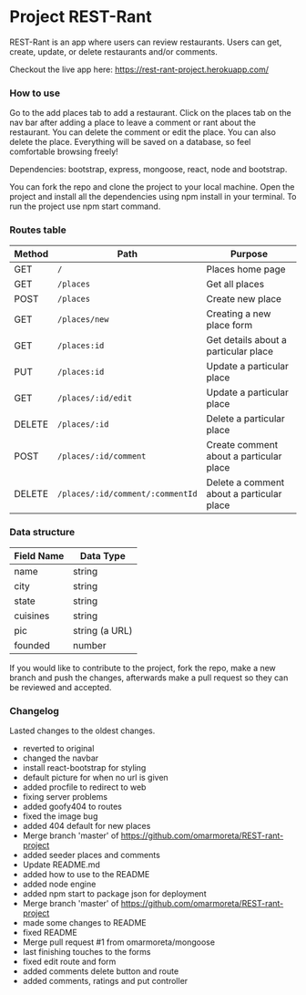 # Project REST-Rant

REST-Rant is an app where users can review restaurants. Users can get, create, update, or delete restaurants and/or comments.

Checkout the live app here: https://rest-rant-project.herokuapp.com/

### How to use

Go to the add places tab to add a restaurant. Click on the places tab on the nav bar after adding a place to leave a comment or rant about the restaurant.
You can delete the comment or edit the place. You can also delete the place. Everything
will be saved on a database, so feel comfortable browsing freely!

Dependencies: bootstrap, express, mongoose, react, node and bootstrap.

You can fork the repo and clone the project to your local machine.
Open the project and install all the dependencies using npm install in your terminal.
To run the project use npm start command.

### Routes table

| Method | Path                             | Purpose                                   |
| ------ | -------------------------------- | ----------------------------------------- |
| GET    | `/`                              | Places home page                          |
| GET    | `/places`                        | Get all places                            |
| POST   | `/places`                        | Create new place                          |
| GET    | `/places/new`                    | Creating a new place form                 |
| GET    | `/places:id`                     | Get details about a particular place      |
| PUT    | `/places:id`                     | Update a particular place                 |
| GET    | `/places/:id/edit`               | Update a particular place                 |
| DELETE | `/places/:id`                    | Delete a particular place                 |
| POST   | `/places/:id/comment`            | Create comment about a particular place   |
| DELETE | `/places/:id/comment/:commentId` | Delete a comment about a particular place |

### Data structure

| Field Name | Data Type      |
| ---------- | -------------- |
| name       | string         |
| city       | string         |
| state      | string         |
| cuisines   | string         |
| pic        | string (a URL) |
| founded    | number         |

If you would like to contribute to the project, fork the repo, make a new branch and push the changes, afterwards make a pull request so they can be reviewed and accepted. 

### Changelog
Lasted changes to the oldest changes.

- reverted to original
- changed the navbar
- install react-bootstrap for styling
- default picture for when no url is given
- added procfile to redirect to web
- fixing server problems
- added goofy404 to routes
- fixed the image bug
- added 404 default for new places
- Merge branch 'master' of https://github.com/omarmoreta/REST-rant-project
- added seeder places and comments
- Update README.md
- added how to use to the README
- added node engine
- added npm start to package json for deployment
- Merge branch 'master' of https://github.com/omarmoreta/REST-rant-project
- made some changes to README
- fixed README
- Merge pull request #1 from omarmoreta/mongoose
- last finishing touches to the forms
- fixed edit route and form
- added comments delete button and route
- added comments, ratings and put controller


